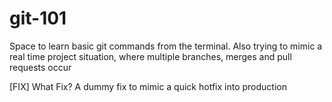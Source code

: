 # git-101
Space to learn basic git commands from the terminal. Also trying to mimic a real time project situation, where multiple branches, merges and pull requests occur

[FIX]
What Fix? A dummy fix to mimic a quick hotfix into production
